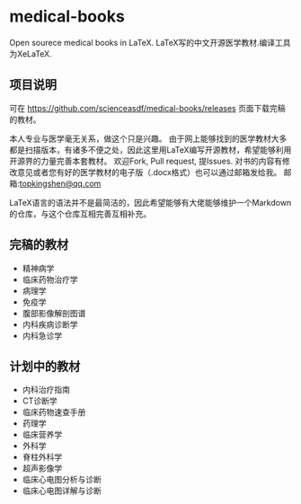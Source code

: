 # medical-books
Open sourece medical books in LaTeX. LaTeX写的中文开源医学教材.编译工具为XeLaTeX.

## 项目说明
可在 https://github.com/scienceasdf/medical-books/releases 
页面下载完稿的教材。
  
本人专业与医学毫无关系，做这个只是兴趣。
由于网上能够找到的医学教材大多都是扫描版本，有诸多不便之处，因此这里用LaTeX编写开源教材，希望能够利用开源界的力量完善本套教材。
欢迎Fork, Pull request, 提Issues. 对书的内容有修改意见或者您有好的医学教材的电子版（.docx格式）也可以通过邮箱发给我。
邮箱:topkingshen@qq.com 
  
LaTeX语言的语法并不是最简洁的，因此希望能够有大佬能够维护一个Markdown的仓库，与这个仓库互相完善互相补充。

## 完稿的教材
* 精神病学
* 临床药物治疗学
* 病理学
* 免疫学
* 腹部影像解剖图谱
* 内科疾病诊断学
* 内科急诊学

## 计划中的教材

* 内科治疗指南
* CT诊断学
* 临床药物速查手册
* 药理学
* 临床营养学
* 外科学
* 脊柱外科学
* 超声影像学
* 临床心电图分析与诊断
* 临床心电图详解与诊断
